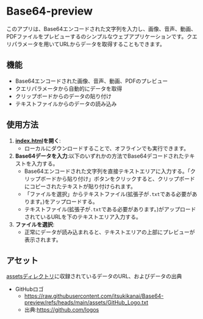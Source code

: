 # Base64-preview

このアプリは、Base64エンコードされた文字列を入力し、画像、音声、動画、PDFファイルをプレビューするのシンプルなウェブアプリケーションです。クエリパラメータを用いてURLからデータを取得することもできます。

## 機能

- Base64エンコードされた画像、音声、動画、PDFのプレビュー
- クエリパラメータから自動的にデータを取得
- クリップボードからのデータの貼り付け
- テキストファイルからのデータの読み込み

## 使用方法

1. **[index.html](https://itsukikanai.github.io/Base64-preview/)を開く**:
    - ローカルにダウンロードすることで、オフラインでも実行できます。
2. **Base64データを入力**:以下のいずれかの方法でBase64デコードされたテキストを入力する。
    - Base64エンコードされた文字列を直接テキストエリアに入力する。「クリップボードから貼り付け」ボタンをクリックすると、クリップボードにコピーされたテキストが貼り付けられます。
    - 「ファイルを選択」からテキストファイル(拡張子が`.txt`である必要があります。)をアップロードする。
    - テキストファイル(拡張子が`.txt`である必要があります。)がアップロードされているURLを下のテキストエリア入力する。
3. **ファイルを選択**:
   - 正常にデータが読み込まれると、テキストエリアの上部にプレビューが表示されます。

## アセット
[assetsディレクトリ](https://itsukikanai.github.io/Base64-preview/assets/)に収録されているデータのURL、およびデータの出典
- GitHubロゴ
    - https://raw.githubusercontent.com/itsukikanai/Base64-preview/refs/heads/main/assets/GitHub_Logo.txt
    - 出典:https://github.com/logos
